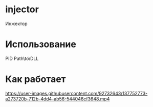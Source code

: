 # injector
Инжектор
# Использование
PID Path\\to\\DLL
# Как работает
https://user-images.githubusercontent.com/92732643/137752773-a273720b-712b-4dd4-ab56-544046cf3648.mp4

